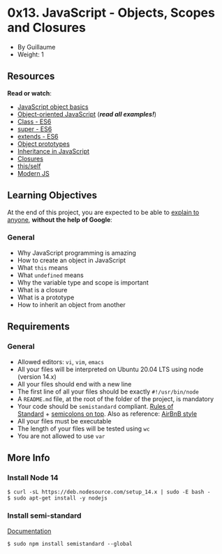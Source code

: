 0x13. JavaScript - Objects, Scopes and Closures
===============================================

-   By Guillaume
-   Weight: 1

Resources
---------

**Read or watch**:

-   [JavaScript object basics](https://alx-intranet.hbtn.io/rltoken/dsSkBB-Cj0tqUFL8eOZLLQ "JavaScript object basics")
-   [Object-oriented JavaScript](https://alx-intranet.hbtn.io/rltoken/qqgqdyHPzUZkKQ5UMnw2MQ "Object-oriented JavaScript") (***read all examples!***)
-   [Class - ES6](https://alx-intranet.hbtn.io/rltoken/NEm-UViCThD5hfq_3Lj9Hg "Class - ES6")
-   [super - ES6](https://alx-intranet.hbtn.io/rltoken/_cxdVKsdqPWbbp2cHtQSbQ "super - ES6")
-   [extends - ES6](https://alx-intranet.hbtn.io/rltoken/6wdl6Bc5yjBplpiZKmr6Zw "extends - ES6")
-   [Object prototypes](https://alx-intranet.hbtn.io/rltoken/NiBbDiOlfhfUf4eIigglIw "Object prototypes")
-   [Inheritance in JavaScript](https://alx-intranet.hbtn.io/rltoken/qqgqdyHPzUZkKQ5UMnw2MQ "Inheritance in JavaScript")
-   [Closures](https://alx-intranet.hbtn.io/rltoken/CybTMKEDNdTdU99kx_OXgQ "Closures")
-   [this/self](https://alx-intranet.hbtn.io/rltoken/XcOkisoKPud4faDDkLMABw "this/self")
-   [Modern JS](https://alx-intranet.hbtn.io/rltoken/rU_q2J3qGWfvTYNllW8JnA "Modern JS")

Learning Objectives
-------------------

At the end of this project, you are expected to be able to [explain to anyone](https://alx-intranet.hbtn.io/rltoken/Eo6JxX0bkDywq4IxT8wRew "explain to anyone"), **without the help of Google**:

### General

-   Why JavaScript programming is amazing
-   How to create an object in JavaScript
-   What `this` means
-   What `undefined` means
-   Why the variable type and scope is important
-   What is a closure
-   What is a prototype
-   How to inherit an object from another

Requirements
------------

### General

-   Allowed editors: `vi`, `vim`, `emacs`
-   All your files will be interpreted on Ubuntu 20.04 LTS using node (version 14.x)
-   All your files should end with a new line
-   The first line of all your files should be exactly `#!/usr/bin/node`
-   A `README.md` file, at the root of the folder of the project, is mandatory
-   Your code should be `semistandard` compliant. [Rules of Standard](https://alx-intranet.hbtn.io/rltoken/CAKkGG6pUDtpu3T2rn4MXw "Rules of Standard") + [semicolons on top](https://alx-intranet.hbtn.io/rltoken/oc1-9XTUtCiIyZkdAFvoUQ "semicolons on top"). Also as reference: [AirBnB style](https://alx-intranet.hbtn.io/rltoken/JvqqQQrEPtGjP-57CZSEaQ "AirBnB style")
-   All your files must be executable
-   The length of your files will be tested using `wc`
-   You are not allowed to use `var`

More Info
---------

### Install Node 14

```
$ curl -sL https://deb.nodesource.com/setup_14.x | sudo -E bash -
$ sudo apt-get install -y nodejs

```

### Install semi-standard

[Documentation](https://alx-intranet.hbtn.io/rltoken/oc1-9XTUtCiIyZkdAFvoUQ "Documentation")

```
$ sudo npm install semistandard --global

```
